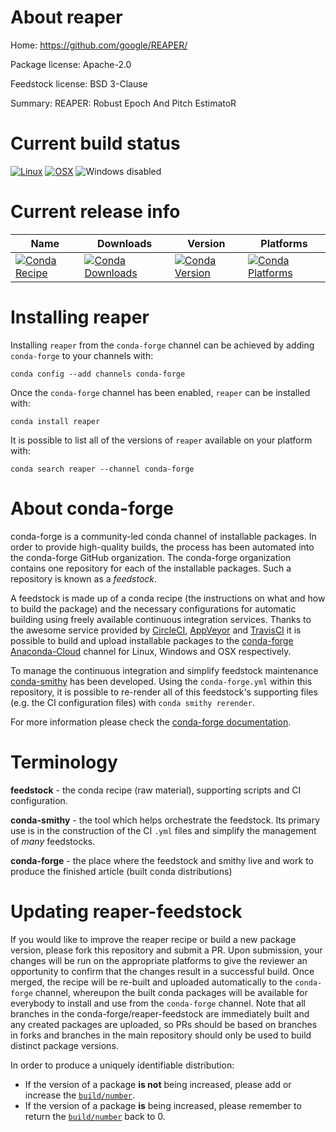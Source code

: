About reaper
============

Home: https://github.com/google/REAPER/

Package license: Apache-2.0

Feedstock license: BSD 3-Clause

Summary: REAPER: Robust Epoch And Pitch EstimatoR



Current build status
====================

[![Linux](https://img.shields.io/circleci/project/github/conda-forge/reaper-feedstock/master.svg?label=Linux)](https://circleci.com/gh/conda-forge/reaper-feedstock)
[![OSX](https://img.shields.io/travis/conda-forge/reaper-feedstock/master.svg?label=macOS)](https://travis-ci.org/conda-forge/reaper-feedstock)
![Windows disabled](https://img.shields.io/badge/Windows-disabled-lightgrey.svg)

Current release info
====================

| Name | Downloads | Version | Platforms |
| --- | --- | --- | --- |
| [![Conda Recipe](https://img.shields.io/badge/recipe-reaper-green.svg)](https://anaconda.org/conda-forge/reaper) | [![Conda Downloads](https://img.shields.io/conda/dn/conda-forge/reaper.svg)](https://anaconda.org/conda-forge/reaper) | [![Conda Version](https://img.shields.io/conda/vn/conda-forge/reaper.svg)](https://anaconda.org/conda-forge/reaper) | [![Conda Platforms](https://img.shields.io/conda/pn/conda-forge/reaper.svg)](https://anaconda.org/conda-forge/reaper) |

Installing reaper
=================

Installing `reaper` from the `conda-forge` channel can be achieved by adding `conda-forge` to your channels with:

```
conda config --add channels conda-forge
```

Once the `conda-forge` channel has been enabled, `reaper` can be installed with:

```
conda install reaper
```

It is possible to list all of the versions of `reaper` available on your platform with:

```
conda search reaper --channel conda-forge
```


About conda-forge
=================

conda-forge is a community-led conda channel of installable packages.
In order to provide high-quality builds, the process has been automated into the
conda-forge GitHub organization. The conda-forge organization contains one repository
for each of the installable packages. Such a repository is known as a *feedstock*.

A feedstock is made up of a conda recipe (the instructions on what and how to build
the package) and the necessary configurations for automatic building using freely
available continuous integration services. Thanks to the awesome service provided by
[CircleCI](https://circleci.com/), [AppVeyor](https://www.appveyor.com/)
and [TravisCI](https://travis-ci.org/) it is possible to build and upload installable
packages to the [conda-forge](https://anaconda.org/conda-forge)
[Anaconda-Cloud](https://anaconda.org/) channel for Linux, Windows and OSX respectively.

To manage the continuous integration and simplify feedstock maintenance
[conda-smithy](https://github.com/conda-forge/conda-smithy) has been developed.
Using the ``conda-forge.yml`` within this repository, it is possible to re-render all of
this feedstock's supporting files (e.g. the CI configuration files) with ``conda smithy rerender``.

For more information please check the [conda-forge documentation](https://conda-forge.org/docs/).

Terminology
===========

**feedstock** - the conda recipe (raw material), supporting scripts and CI configuration.

**conda-smithy** - the tool which helps orchestrate the feedstock.
                   Its primary use is in the construction of the CI ``.yml`` files
                   and simplify the management of *many* feedstocks.

**conda-forge** - the place where the feedstock and smithy live and work to
                  produce the finished article (built conda distributions)


Updating reaper-feedstock
=========================

If you would like to improve the reaper recipe or build a new
package version, please fork this repository and submit a PR. Upon submission,
your changes will be run on the appropriate platforms to give the reviewer an
opportunity to confirm that the changes result in a successful build. Once
merged, the recipe will be re-built and uploaded automatically to the
`conda-forge` channel, whereupon the built conda packages will be available for
everybody to install and use from the `conda-forge` channel.
Note that all branches in the conda-forge/reaper-feedstock are
immediately built and any created packages are uploaded, so PRs should be based
on branches in forks and branches in the main repository should only be used to
build distinct package versions.

In order to produce a uniquely identifiable distribution:
 * If the version of a package **is not** being increased, please add or increase
   the [``build/number``](https://conda.io/docs/user-guide/tasks/build-packages/define-metadata.html#build-number-and-string).
 * If the version of a package **is** being increased, please remember to return
   the [``build/number``](https://conda.io/docs/user-guide/tasks/build-packages/define-metadata.html#build-number-and-string)
   back to 0.
